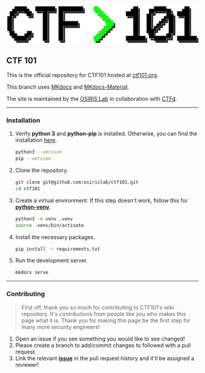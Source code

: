 <img src='docs/images/ctf101_dark.png'>

## CTF 101

This is the official repository for CTF101 hosted at [ctf101.org](https://ctf101.org).

This branch uses [MKdocs](https://www.mkdocs.org/) and [MKdocs-Material](https://squidfunk.github.io/mkdocs-material/).

The site is maintained by the [OSIRIS Lab](https://osiris.cyber.nyu.edu/) in collaboration with [CTFd](https://ctfd.io/).

---
### Installation
1. Verify **python 3** and **python-pip** is installed. Otherwise, you can find the installation [here](https://www.python.org/downloads/).
    ```sh
    python3 --version
    pip --version
    ```

2. Clone the repository.
    ```sh
    git clone git@github.com:osirislab/ctf101.git
    cd ctf101
    ```

3. Create a virtual environment. If this step doesn't work, follow this for [**python-venv**](https://packaging.python.org/en/latest/guides/installing-using-pip-and-virtual-environments/). 
    ```sh
    python3 -m venv .venv
    source .venv/bin/activate
    ```

4. Install the necessary packages.
    ```sh
    pip install -r requirements.txt
    ```

5. Run the development server.
    ```sh
    mkdocs serve
    ```

---
### Contributing

> First off, thank you so much for contributing to CTF101's wiki repository. It's contributions from people like you who makes this page what it is. Thank you for making this page be the first step for many more security engineers!

1. Open an issue if you see something you would like to see changed!
2. Please create a branch to add/commit changes to followed with a pull request.
3. Link the relevant [**issue**](https://github.com/osirislab/ctf101/issues) in the pull request history and it'll be assigned a reviewer!
